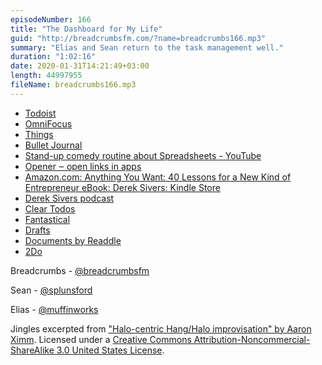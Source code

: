 ```yaml
---
episodeNumber: 166
title: "The Dashboard for My Life"
guid: "http://breadcrumbsfm.com/?name=breadcrumbs166.mp3"
summary: "Elias and Sean return to the task management well."
duration: "1:02:16"
date: 2020-01-31T14:21:49+03:00
length: 44997955
fileName: breadcrumbs166.mp3
---
```


- [Todoist](https://todoist.com/)
- [OmniFocus](https://www.omnigroup.com/omnifocus/)
- [Things](https://culturedcode.com/things/)
- [Bullet Journal](https://bulletjournal.com/)
- [Stand-up comedy routine about Spreadsheets - YouTube](https://youtu.be/UBX2QQHlQ_I)
- [Opener ‒ open links in apps](https://apps.apple.com/us/app/opener-open-links-in-apps/id989565871?uo=4)
- [Amazon.com: Anything You Want: 40 Lessons for a New Kind of Entrepreneur eBook: Derek Sivers: Kindle Store](http://www.amazon.com/dp/B00SI0B5FS/?tag=breadcrumbsfm-20)
- [Derek Sivers podcast](https://sivers.org/podcast)
- [Clear Todos](https://apps.apple.com/us/app/clear-todos/id493136154?uo=4)
- [Fantastical](https://flexibits.com/fantastical)
- [Drafts](https://getdrafts.com/)
- [Documents by Readdle](https://apps.apple.com/us/app/documents-by-readdle/id364901807?uo=4)
- [2Do](https://www.2doapp.com/)

Breadcrumbs - [@breadcrumbsfm](https://twitter.com/breadcrumbsfm)

Sean - [@splunsford](https://twitter.com/splunsford)

Elias - [@muffinworks](https://twitter.com/muffinworks)

Jingles excerpted from ["Halo-centric Hang/Halo improvisation" by Aaron Ximm](http://freemusicarchive.org/music/aaron_ximm/handpans_and_the_hang/). Licensed under a [Creative Commons Attribution-Noncommercial-ShareAlike 3.0 United States License](http://creativecommons.org/licenses/by-nc-sa/3.0/us/).